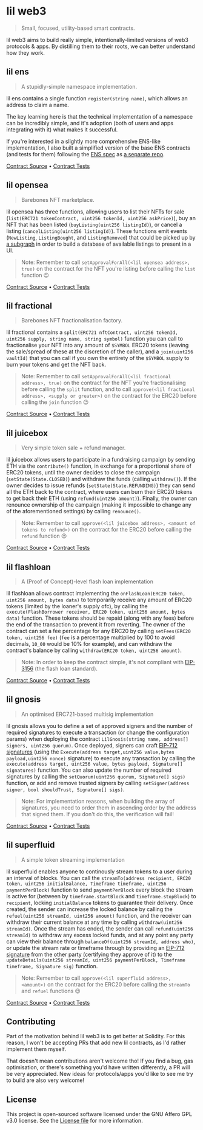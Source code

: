 # lil web3

> Small, focused, utility-based smart contracts.

lil web3 aims to build really simple, intentionally-limited versions of web3 protocols & apps. By distilling them to their roots, we can better understand how they work.

## lil ens

> A stupidly-simple namespace implementation.

lil ens contains a single function `register(string name)`, which allows an address to claim a name.

The key learning here is that the technical implementation of a namespace can be incredibly simple, and it's adoption (both of users and apps integrating with it) what makes it successful.

If you're interested in a slightly more comprehensive ENS-like implementation, I also built a simplified version of the base ENS contracts (and tests for them) following the [ENS spec](https://eips.ethereum.org/EIPS/eip-137) as [a separate repo](https://github.com/m1guelpf/ens-contracts-blindrun).

[Contract Source](src/LilENS.sol) • [Contract Tests](src/test/LilENS.t.sol)

## lil opensea

> Barebones NFT marketplace.

lil opensea has three functions, allowing users to list their NFTs for sale (`list(ERC721 tokenContract, uint256 tokenId, uint256 askPrice)`), buy an NFT that has been listed (`buyListing(uint256 listingId)`), or cancel a listing (`cancelListing(uint256 listingId)`). These functions emit events (`NewListing`, `ListingBought`, and `ListingRemoved`) that could be picked up by [a subgraph](https://thegraph.com/) in order to build a database of available listings to present in a UI.

> Note: Remember to call `setApprovalForAll(<lil opensea address>, true)` on the contract for the NFT you're listing before calling the `list` function 😉

[Contract Source](src/LilOpenSea.sol) • [Contract Tests](src/test/LilOpenSea.t.sol)

## lil fractional

> Barebones NFT fractionalisation factory.

lil fractional contains a `split(ERC721 nftContract, uint256 tokenId, uint256 supply, string name, string symbol)` function you can call to fractionalise your NFT into any amount of `$SYMBOL` ERC20 tokens (leaving the sale/spread of these at the discretion of the caller), and a `join(uint256 vaultId)` that you can call if you own the entirety of the `$SYMBOL` supply to burn your tokens and get the NFT back.

> Note: Remember to call `setApprovalForAll(<lil fractional address>, true)` on the contract for the NFT you're fractionalising before calling the `split` function, and to call `approve(<lil fractional address>, <supply or greater>)` on the contract for the ERC20 before calling the `join` function 😉

[Contract Source](src/LilFractional.sol) • [Contract Tests](src/test/LilFractional.t.sol)

## lil juicebox

> Very simple token sale + refund manager.

lil juicebox allows users to participate in a fundraising campaign by sending ETH via the `contribute()` function, in exchange for a proportional share of ERC20 tokens, until the owner decides to close the campaign (`setState(State.CLOSED)`) and withdraw the funds (calling `withdraw()`). If the owner decides to issue refunds (`setState(State.REFUNDING)`) they can send all the ETH back to the contract, where users can burn their ERC20 tokens to get back their ETH (using `refund(uint256 amount)`). Finally, the owner can renounce ownership of the campaign (making it impossible to change any of the aforementioned settings) by calling `renounce()`.

> Note: Remember to call `approve(<lil juicebox address>, <amount of tokens to refund>)` on the contract for the ERC20 before calling the `refund` function 😉

[Contract Source](src/LilJuicebox.sol) • [Contract Tests](src/test/LilJuicebox.t.sol)

## lil flashloan

> A (Proof of Concept)-level flash loan implementation

lil flashloan allows contract implementing the `onFlashLoan(ERC20 token, uint256 amount, bytes data)` to temporarily receive any amount of ERC20 tokens (limited by the loaner's supply ofc), by calling the `execute(FlashBorrower receiver, ERC20 token, uint256 amount, bytes data)` function. These tokens should be repaid (along with any fees) before the end of the transaction to prevent it from reverting. The owner of the contract can set a fee percentage for any ERC20 by calling `setFees(ERC20 token, uint256 fee)` (`fee` is a percentage multiplied by 100 to avoid decimals, `10_00` would be 10% for example), and can withdraw the contract's balance by calling `withdraw(ERC20 token, uint256 amount)`.

> Note: In order to keep the contract simple, it's not compliant with [EIP-3156](https://eips.ethereum.org/EIPS/eip-3156) (the flash loan standard).

[Contract Source](src/LilFlashloan.sol) • [Contract Tests](src/test/LilFlashloan.t.sol)

## lil gnosis

> An optimised ERC721-based multisig implementation

lil gnosis allows you to define a set of approved signers and the number of required signatures to execute a transaction (or change the configuration params) when deploying the contract `LilGnosis(string name, address[] signers, uint256 quorum)`. Once deployed, signers can craft [EIP-712 signatures](https://eips.ethereum.org/EIPS/eip-712) (using the `Execute(address target,uint256 value,bytes payload,uint256 nonce)` signature) to execute any transaction by calling the `execute(address target, uint256 value, bytes payload, Signature[] signatures)` function. You can also update the number of required signatures by calling the `setQuorum(uint256 quorum, Signature[] sigs)` function, or add and remove trusted signers by calling `setSigner(address signer, bool shouldTrust, Signature[] sigs)`.

> Note: For implementation reasons, when building the array of signatures, you need to order them in ascending order by the address that signed them. If you don't do this, the verification will fail!

[Contract Source](src/LilGnosis.sol) • [Contract Tests](src/test/LilGnosis.t.sol)

## lil superfluid

> A simple token streaming implementation

lil superfluid enables anyone to continously stream tokens to a user during an interval of blocks. You can call the `streamTo(address recipient, ERC20 token, uint256 initialBalance, Timeframe timeframe, uint256 paymentPerBlock)` function to send `paymentPerBlock` every block the stream is active for (between by `timeframe.startBlock` and `timeframe.stopBlock`) to `recipient`, locking `initialBalance` tokens to guarantee their delivery. Once created, the sender can increase the locked balance by calling the `refuel(uint256 streamId, uint256 amount)` function, and the receiver can withdraw their current balance at any time by calling `withdraw(uint256 streamId)`. Once the stream has ended, the sender can call `refund(uint256 streamId)` to withdraw any excess locked funds, and at any point any party can view their balance through `balanceOf(uint256 streamId, address who)`, or update the stream rate or timeframe through by providing an [EIP-712 signature](https://eips.ethereum.org/EIPS/eip-712) from the other party (certifying they approve of it) to the `updateDetails(uint256 streamId, uint256 paymentPerBlock, Timeframe timeframe, Signature sig)` function.

> Note: Remember to call `approve(<lil superfluid address>, <amount>)` on the contract for the ERC20 before calling the `streamTo` and `refuel` functions 😉

[Contract Source](src/LilSuperfluid.sol) • [Contract Tests](src/test/LilSuperfluid.t.sol)

## Contributing

Part of the motivation behind lil web3 is to get better at Solidity. For this reason, I won't be accepting PRs that add new lil contracts, as I'd rather implement them myself.

That doesn't mean contributions aren't welcome tho! If you find a bug, gas optimisation, or there's something you'd have written differently, a PR will be very appreciated. New ideas for protocols/apps you'd like to see me try to build are also very welcome!

## License

This project is open-sourced software licensed under the GNU Affero GPL v3.0 license. See the [License file](LICENSE) for more information.
